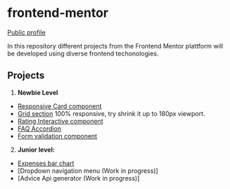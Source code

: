 # frontend-mentor
[Public profile](https://www.frontendmentor.io/profile/alexcumplido)

In this repository different projects from the Frontend Mentor plattform will be developed using diverse frontend techonologies.

## Projects

1. **Newbie Level**
  - [Responsive Card component](https://alexcumplido.github.io/frontend-mentor/card-component)
  - [Grid section](https://alexcumplido.github.io/frontend-mentor/grid-section) 100% responsive, try shrink it up to 180px viewport.
  - [Rating Interactive component](https://alexcumplido.github.io/frontend-mentor/rating-component)
  - [FAQ Accordion](https://alexcumplido.github.io/frontend-mentor/faq-accordion)
  - [Form validation component](https://alexcumplido.github.io/frontend-mentor/form-validation)
  
2. **Junior level:**
  - [Expenses bar chart](https://alexcumplido.github.io/frontend-mentor/bar-chart)
  - [Dropdown navigation menu (Work in progress)] 
  - [Advice Api generator (Work in progress)] 